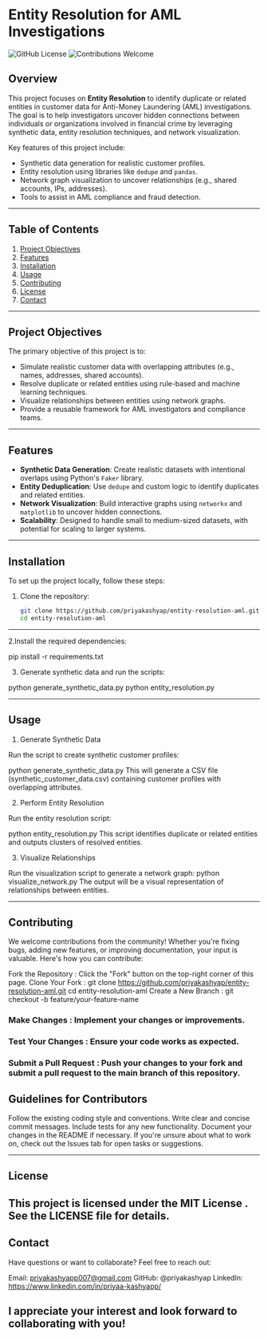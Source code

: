 

# Entity Resolution for AML Investigations

![GitHub License](https://img.shields.io/badge/license-MIT-blue) ![Contributions Welcome](https://img.shields.io/badge/contributions-welcome-brightgreen)

## Overview

This project focuses on **Entity Resolution** to identify duplicate or related entities in customer data for Anti-Money Laundering (AML) investigations. The goal is to help investigators uncover hidden connections between individuals or organizations involved in financial crime by leveraging synthetic data, entity resolution techniques, and network visualization.

Key features of this project include:
- Synthetic data generation for realistic customer profiles.
- Entity resolution using libraries like `dedupe` and `pandas`.
- Network graph visualization to uncover relationships (e.g., shared accounts, IPs, addresses).
- Tools to assist in AML compliance and fraud detection.

---

## Table of Contents

1. [Project Objectives](#project-objectives)
2. [Features](#features)
3. [Installation](#installation)
4. [Usage](#usage)
5. [Contributing](#contributing)
6. [License](#license)
7. [Contact](#contact)

---

## Project Objectives

The primary objective of this project is to:
- Simulate realistic customer data with overlapping attributes (e.g., names, addresses, shared accounts).
- Resolve duplicate or related entities using rule-based and machine learning techniques.
- Visualize relationships between entities using network graphs.
- Provide a reusable framework for AML investigators and compliance teams.

---

## Features

- **Synthetic Data Generation**: Create realistic datasets with intentional overlaps using Python's `Faker` library.
- **Entity Deduplication**: Use `dedupe` and custom logic to identify duplicates and related entities.
- **Network Visualization**: Build interactive graphs using `networkx` and `matplotlib` to uncover hidden connections.
- **Scalability**: Designed to handle small to medium-sized datasets, with potential for scaling to larger systems.

---

## Installation

To set up the project locally, follow these steps:

1. Clone the repository:
   ```bash
   git clone https://github.com/priyakashyap/entity-resolution-aml.git
   cd entity-resolution-aml
---

2.Install the required dependencies:

pip install -r requirements.txt


3. Generate synthetic data and run the scripts:

python generate_synthetic_data.py
python entity_resolution.py

---
 
## Usage

1. Generate Synthetic Data

Run the script to create synthetic customer profiles:

python generate_synthetic_data.py
This will generate a CSV file (synthetic_customer_data.csv) containing customer profiles with overlapping attributes.

2. Perform Entity Resolution

Run the entity resolution script:

python entity_resolution.py
This script identifies duplicate or related entities and outputs clusters of resolved entities.

3. Visualize Relationships

Run the visualization script to generate a network graph:
python visualize_network.py
The output will be a visual representation of relationships between entities.

---

## Contributing

We welcome contributions from the community! Whether you're fixing bugs, adding new features, or improving documentation, your input is valuable. Here's how you can contribute:

Fork the Repository : Click the "Fork" button on the top-right corner of this page.
Clone Your Fork :
git clone https://github.com/priyakashyap/entity-resolution-aml.git
cd entity-resolution-aml
Create a New Branch :
git checkout -b feature/your-feature-name


### Make Changes : Implement your changes or improvements.
### Test Your Changes : Ensure your code works as expected.
### Submit a Pull Request : Push your changes to your fork and submit a pull request to the main branch of this repository.
 
 
## Guidelines for Contributors

Follow the existing coding style and conventions.
Write clear and concise commit messages.
Include tests for any new functionality.
Document your changes in the README if necessary.
If you're unsure about what to work on, check out the Issues tab for open tasks or suggestions.

---
## License

This project is licensed under the MIT License . See the LICENSE file for details.
---

## Contact

Have questions or want to collaborate? Feel free to reach out:

Email: priyakashyapp007@gmail.com
GitHub: @priyakashyap
LinkedIn: https://www.linkedin.com/in/priyaa-kashyapp/
 
 
## I appreciate your interest and look forward to collaborating with you!


















